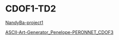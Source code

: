 # CDOF1-TD2

[NandyBa-project1](https://github.com/Decentralized-System/CDOF1-TD2)

[ASCII-Art-Generator_Penelope-PERONNET_CDOF3](https://github.com/lLopelope/ASCII-Art-Generator_Penelope-PERONNET_CDOF3)
